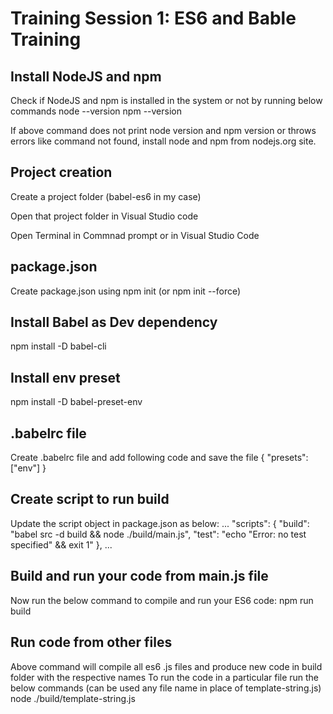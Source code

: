 ﻿# Training Session 1: ES6 and Bable Training
 
 ## Install NodeJS and npm
 Check if NodeJS and npm is installed in the system or not by running below commands
 node --version
 npm --version
 
 If above command does not print node version and npm version or throws errors like command not found, install node and npm from nodejs.org site.

## Project creation
Create a project folder (babel-es6 in my case)

Open that project folder in Visual Studio code

Open Terminal in Commnad prompt or in Visual Studio Code


## package.json
Create package.json using npm init (or npm init --force)

## Install Babel as Dev dependency
npm install -D babel-cli

## Install env preset
npm install -D babel-preset-env

## .babelrc file
Create .babelrc file and add following code and save the file
{
  "presets": ["env"]
}

## Create script to run build
Update the script object in package.json as below:
...
  "scripts": {
    "build": "babel src -d build && node ./build/main.js",
    "test": "echo \"Error: no test specified\" && exit 1"
  },
...

## Build and run your code from main.js file
Now run the below command to compile and run your ES6 code:
npm run build

## Run code from other files
Above command will compile all es6 .js files and produce new code in build folder with the respective names
To run the code in a particular file run the below commands (can be used any file name in place of template-string.js)
node ./build/template-string.js
